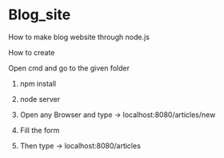 # Blog_site
How to make blog  website through node.js


How to create

Open cmd and go to the given folder

1. npm install

2. node server

3. Open any Browser and type -> localhost:8080/articles/new 

4. Fill the form

5. Then type -> localhost:8080/articles
